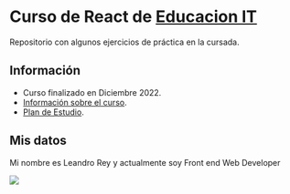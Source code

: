 # Curso de React de [Educacion IT](https://www.educacionit.com/)
Repositorio con algunos ejercicios de práctica en la cursada.  

## Información
* Curso finalizado en Diciembre 2022.
* [Información sobre el curso](https://www.educacionit.com/curso-de-reactjs).
* [Plan de Estudio](https://www.educacionit.com/pdf/temarios/curso-de-reactjs).

## Mis datos
Mi nombre es Leandro Rey y actualmente soy Front end Web Developer

[<img src="https://img.shields.io/badge/LinkedIn-0077B5?style=for-the-badge&logo=linkedin&logoColor=white" />](https://www.linkedin.com/in/leandrodrey/)
